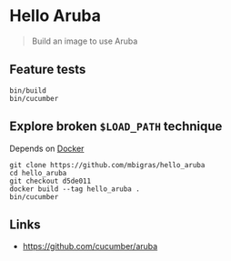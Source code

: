 # Hello Aruba

> Build an image to use Aruba

## Feature tests

```
bin/build
bin/cucumber
```

## Explore broken `$LOAD_PATH` technique

Depends on [Docker](https://www.docker.com/community-edition)

```
git clone https://github.com/mbigras/hello_aruba
cd hello_aruba
git checkout d5de011
docker build --tag hello_aruba .
bin/cucumber
```

## Links

* https://github.com/cucumber/aruba